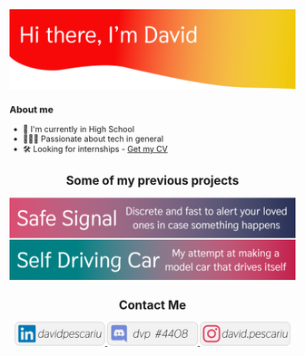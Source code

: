 <!--
    If you read this it means you either hate the readme or love it...
    Either way, hi :)

    Also you might want to see davidp-ro.github.io (Poor man's portofolio)
-->

<!--------------------------------[ Header ]----------------------------------->
<a href="https://github.com/davidp-ro">
    <img src="https://github.com/davidp-ro/davidp-ro/blob/master/assets/Header.png" alt="Header Image"/>
</a>

### About me
- 🏫 I'm currently in High School
- 👨🏻‍💻 Passionate about tech in general
- 🛠️ Looking for internships - [Get my CV](https://davidp-ro.github.io/David-Pescariu_EN.pdf)

<!-------------------------------[ Projects ]---------------------------------->
<h2 align=center>Some of my previous projects</h2>
<a href="https://github.com/prisma-ai-official">
    <img src="https://github.com/davidp-ro/davidp-ro/blob/master/assets/Safe_Signal.png" alt="Safe Signal"/>
</a>
<a href="https://github.com/davidp-ro/self-driving-car">
    <img src="https://github.com/davidp-ro/davidp-ro/blob/master/assets/Self_Driving_Car.png" alt="Self Driving Car"/>
</a>

<!-------------------------------[ Contact ]----------------------------------->
<h2 align=center>Contact Me</h2>
<p align=center>
    <a href="https://www.linkedin.com/in/davidpescariu/">
        <img src="https://github.com/davidp-ro/davidp-ro/blob/master/assets/Social_LinkedIn.png" alt="Linkedin: davidpescariu" height=42/>
    </a>
    <a href="https://discord.com/">
        <img src="https://github.com/davidp-ro/davidp-ro/blob/master/assets/Social_Discord.png" alt="Discord: dvp #4408" height=42/>
    </a>
    <a href="https://www.instagram.com/david.pescariu/">
        <img src="https://github.com/davidp-ro/davidp-ro/blob/master/assets/Social_Instagram.png" alt="Instagram: david.pescariu" height=42/>
    </a>
</p>
<!-------------------------------[ The End ]----------------------------------->
